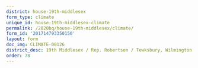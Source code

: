 ```yaml
---
district: house-19th-middlesex
form_type: climate
unique_id: house-19th-middlesex-climate
permalink: /2020bq/house-19th-middlesex/climate/
form_id: '201714793350150'
layout: form
doc_img: CLIMATE-00126
district_desc: 19th Middlesex / Rep. Robertson / Tewksbury, Wilmington
order: 78
---
```

